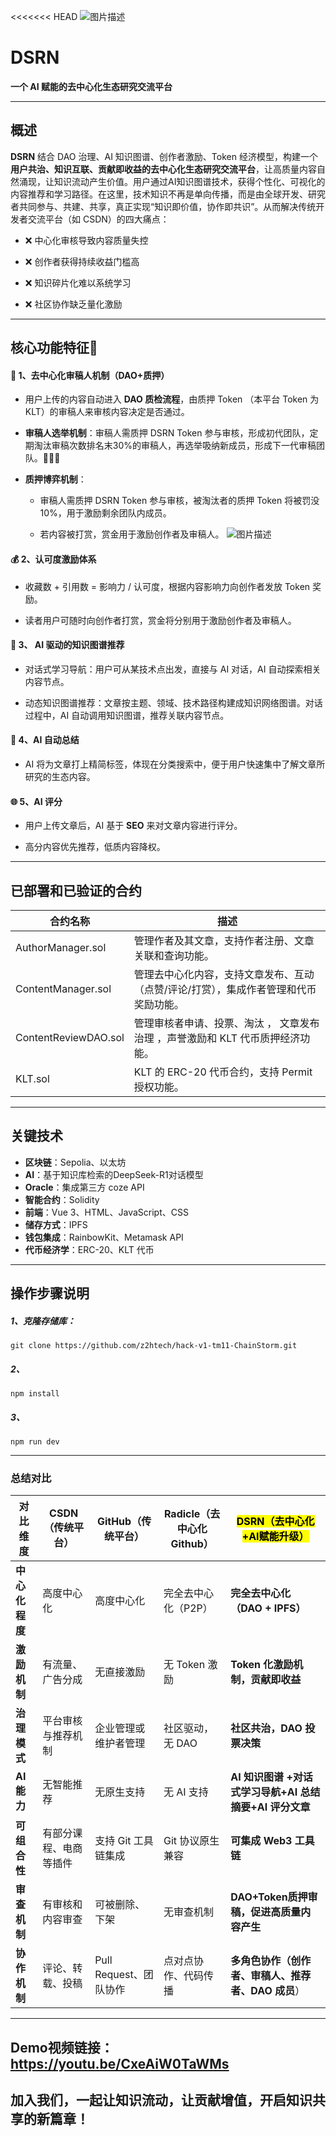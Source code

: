 <<<<<<< HEAD
![图片描述](https://github.com/z2htech/hack-v1-tm11-ChainStorm/blob/main/photos/logo.png?raw=true)

# DSRN

**一个 AI 赋能的去中心化生态研究交流平台**

* * *

## 概述

**DSRN** 结合 DAO 治理、AI 知识图谱、创作者激励、Token 经济模型，构建一个**用户共治、知识互联、贡献即收益的去中心化生态研究交流平台**，让高质量内容自然涌现，让知识流动产生价值。用户通过AI知识图谱技术，获得个性化、可视化的内容推荐和学习路径。在这里，技术知识不再是单向传播，而是由全球开发、研究者共同参与、共建、共享，真正实现“知识即价值，协作即共识”。从而解决传统开发者交流平台（如 CSDN）的四大痛点：

* ❌ 中心化审核导致内容质量失控

* ❌ 创作者获得持续收益门槛高

* ❌ 知识碎片化难以系统学习

* ❌ 社区协作缺乏量化激励

* * *

## 核心功能特征🚀

#### **📜 1、去中心化审稿人机制（DAO+质押）**

* 用户上传的内容自动进入 **DAO 质检流程**，由质押 Token （本平台 Token 为 KLT）的审稿人来审核内容决定是否通过。

* **审稿人选举机制**：审稿人需质押 DSRN Token 参与审核，形成初代团队，定期淘汰审稿次数排名末30%的审稿人，再选举吸纳新成员，形成下一代审稿团队。

* **质押博弈机制**：
  
  * 审稿人需质押 DSRN Token 参与审核，被淘汰者的质押 Token 将被罚没10%，用于激励剩余团队内成员。
  
  * 若内容被打赏，赏金用于激励创作者及审稿人。
    ![图片描述](https://github.com/z2htech/hack-v1-tm11-ChainStorm/blob/main/photos/DAO.png?raw=true)
    
    

#### **💰 2、认可度激励体系**

* 收藏数 + 引用数 = 影响力 / 认可度，根据内容影响力向创作者发放 Token 奖励。

* 读者用户可随时向创作者打赏，赏金将分别用于激励创作者及审稿人。

#### **🤖 3、 AI 驱动的知识图谱推荐**

* 对话式学习导航：用户可从某技术点出发，直接与 AI 对话，AI 自动探索相关内容节点。

* 动态知识图谱推荐：文章按主题、领域、技术路径构建成知识网络图谱。对话过程中，AI 自动调用知识图谱，推荐关联内容节点。

#### **📝 4、AI 自动总结**

* AI 将为文章打上精简标签，体现在分类搜索中，便于用户快速集中了解文章所研究的生态内容。

#### **🌐 5、AI 评分**

* 用户上传文章后，AI 基于 **SEO** 来对文章内容进行评分。

* 高分内容优先推荐，低质内容降权。

* * *

## 已部署和已验证的合约

| 合约名称                 | 描述                                          |
| -------------------- | ------------------------------------------- |
| AuthorManager.sol    | 管理作者及其文章，支持作者注册、文章关联和查询功能。                  |
| ContentManager.sol   | 管理去中心化内容，支持文章发布、互动（点赞/评论/打赏），集成作者管理和代币奖励功能。 |
| ContentReviewDAO.sol | 管理审核者申请、投票、淘汰 ， 文章发布治理 ，声誉激励和 KLT 代币质押经济功能。 |
| KLT.sol              | KLT 的 ERC-20 代币合约，支持 Permit 授权功能。           |

* * *

## 关键技术

* **区块链**：Sepolia、以太坊
* **AI**：基于知识库检索的DeepSeek-R1对话模型
* **Oracle**：集成第三方 coze API
* **智能合约**：Solidity
* **前端**：Vue 3、HTML、JavaScript、CSS
* **储存方式**：IPFS
* **钱包集成**：RainbowKit、Metamask API
* **代币经济学**：ERC-20、KLT 代币

* * *

## 操作步骤说明

##### 1、**克隆存储库：**

```
git clone https://github.com/z2htech/hack-v1-tm11-ChainStorm.git
```



##### 2、

```
npm install
```



##### 3、

```
npm run dev
```



* * *

### **总结对比**

| 对比维度      | CSDN（传统平台）  | GitHub（传统平台）      | Radicle（去中心化Github） | <mark>DSRN（去中心化+AI赋能升级）</mark>       |
| --------- | ----------- | ----------------- | ------------------- | ------------------------------------ |
| **中心化程度** | 高度中心化       | 高度中心化             | 完全去中心化（P2P）         | **完全去中心化（DAO + IPFS）**               |
| **激励机制**  | 有流量、广告分成    | 无直接激励             | 无 Token 激励          | **Token 化激励机制，贡献即收益**                |
| **治理模式**  | 平台审核与推荐机制   | 企业管理或维护者管理        | 社区驱动，无 DAO          | **社区共治，DAO 投票决策**                    |
| **AI 能力** | 无智能推荐       | 无原生支持             | 无 AI 支持             | **AI 知识图谱 +对话式学习导航+AI 总结摘要+AI 评分文章** |
| **可组合性**  | 有部分课程、电商等插件 | 支持 Git 工具链集成      | Git 协议原生兼容          | **可集成 Web3 工具链**                     |
| **审查机制**  | 有审核和内容审查    | 可被删除、下架           | 无审查机制               | **DAO+Token质押审稿，促进高质量内容产生**          |
| **协作机制**  | 评论、转载、投稿    | Pull Request、团队协作 | 点对点协作、代码传播          | **多角色协作（创作者、审稿人、推荐者、DAO 成员**）        |

* * *

## Demo视频链接：https://youtu.be/CxeAiW0TaWMs

## 加入我们，一起让知识流动，让贡献增值，开启知识共享的新篇章！


